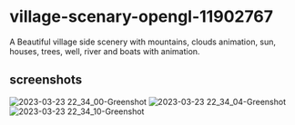 # village-scenary-opengl-11902767
A Beautiful village side scenery with mountains, clouds animation, sun, houses, trees, well, river and boats with animation.
## screenshots
![2023-03-23 22_34_00-Greenshot](https://user-images.githubusercontent.com/63254416/227283493-ab96117e-5301-4eb1-93c4-70749cc960c0.png)
![2023-03-23 22_34_04-Greenshot](https://user-images.githubusercontent.com/63254416/227283520-45069e9e-cfe1-4c5a-a70a-7ea06c91c1e1.png)
![2023-03-23 22_34_10-Greenshot](https://user-images.githubusercontent.com/63254416/227283533-0fe82cc5-4918-43a4-bce2-7d709ba92707.png)
